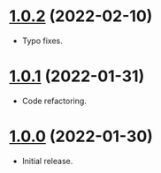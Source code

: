 <a name="1.0.2"></a>
# [1.0.2](https://github.com/faker-javascript/house) (2022-02-10)
* Typo fixes.

<a name="1.0.1"></a>
# [1.0.1](https://github.com/faker-javascript/house) (2022-01-31)
* Code refactoring.

<a name="1.0.0"></a>
# [1.0.0](https://github.com/faker-javascript/house) (2022-01-30)
* Initial release.
